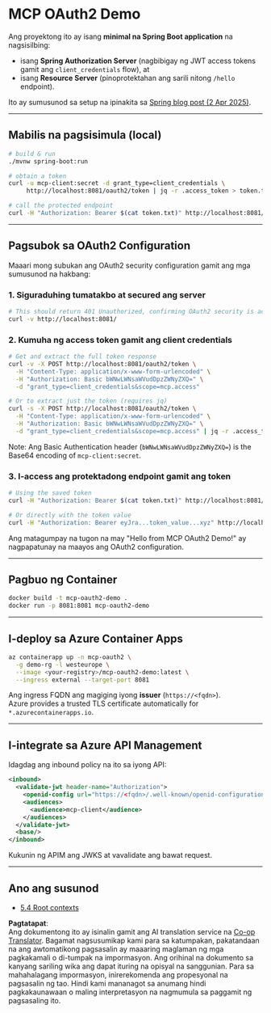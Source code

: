 <!--
CO_OP_TRANSLATOR_METADATA:
{
  "original_hash": "0a7083e660ca0d85fd6a947514c61993",
  "translation_date": "2025-06-13T00:40:50+00:00",
  "source_file": "05-AdvancedTopics/mcp-oauth2-demo/README.md",
  "language_code": "tl"
}
-->
# MCP OAuth2 Demo

Ang proyektong ito ay isang **minimal na Spring Boot application** na nagsisilbing:

* isang **Spring Authorization Server** (nagbibigay ng JWT access tokens gamit ang `client_credentials` flow), at  
* isang **Resource Server** (pinoprotektahan ang sarili nitong `/hello` endpoint).

Ito ay sumusunod sa setup na ipinakita sa [Spring blog post (2 Apr 2025)](https://spring.io/blog/2025/04/02/mcp-server-oauth2).

---

## Mabilis na pagsisimula (local)

```bash
# build & run
./mvnw spring-boot:run

# obtain a token
curl -u mcp-client:secret -d grant_type=client_credentials \
     http://localhost:8081/oauth2/token | jq -r .access_token > token.txt

# call the protected endpoint
curl -H "Authorization: Bearer $(cat token.txt)" http://localhost:8081/hello
```

---

## Pagsubok sa OAuth2 Configuration

Maaari mong subukan ang OAuth2 security configuration gamit ang mga sumusunod na hakbang:

### 1. Siguraduhing tumatakbo at secured ang server

```bash
# This should return 401 Unauthorized, confirming OAuth2 security is active
curl -v http://localhost:8081/
```

### 2. Kumuha ng access token gamit ang client credentials

```bash
# Get and extract the full token response
curl -v -X POST http://localhost:8081/oauth2/token \
  -H "Content-Type: application/x-www-form-urlencoded" \
  -H "Authorization: Basic bWNwLWNsaWVudDpzZWNyZXQ=" \
  -d "grant_type=client_credentials&scope=mcp.access"

# Or to extract just the token (requires jq)
curl -s -X POST http://localhost:8081/oauth2/token \
  -H "Content-Type: application/x-www-form-urlencoded" \
  -H "Authorization: Basic bWNwLWNsaWVudDpzZWNyZXQ=" \
  -d "grant_type=client_credentials&scope=mcp.access" | jq -r .access_token > token.txt
```

Note: Ang Basic Authentication header (`bWNwLWNsaWVudDpzZWNyZXQ=`) is the Base64 encoding of `mcp-client:secret`.

### 3. I-access ang protektadong endpoint gamit ang token

```bash
# Using the saved token
curl -H "Authorization: Bearer $(cat token.txt)" http://localhost:8081/hello

# Or directly with the token value
curl -H "Authorization: Bearer eyJra...token_value...xyz" http://localhost:8081/hello
```

Ang matagumpay na tugon na may "Hello from MCP OAuth2 Demo!" ay nagpapatunay na maayos ang OAuth2 configuration.

---

## Pagbuo ng Container

```bash
docker build -t mcp-oauth2-demo .
docker run -p 8081:8081 mcp-oauth2-demo
```

---

## I-deploy sa **Azure Container Apps**

```bash
az containerapp up -n mcp-oauth2 \
  -g demo-rg -l westeurope \
  --image <your-registry>/mcp-oauth2-demo:latest \
  --ingress external --target-port 8081
```

Ang ingress FQDN ang magiging iyong **issuer** (`https://<fqdn>`).  
Azure provides a trusted TLS certificate automatically for `*.azurecontainerapps.io`.

---

## I-integrate sa **Azure API Management**

Idagdag ang inbound policy na ito sa iyong API:

```xml
<inbound>
  <validate-jwt header-name="Authorization">
    <openid-config url="https://<fqdn>/.well-known/openid-configuration"/>
    <audiences>
      <audience>mcp-client</audience>
    </audiences>
  </validate-jwt>
  <base/>
</inbound>
```

Kukunin ng APIM ang JWKS at vavalidate ang bawat request.

---

## Ano ang susunod

- [5.4 Root contexts](../mcp-root-contexts/README.md)

**Pagtatapat**:  
Ang dokumentong ito ay isinalin gamit ang AI translation service na [Co-op Translator](https://github.com/Azure/co-op-translator). Bagamat nagsusumikap kami para sa katumpakan, pakatandaan na ang awtomatikong pagsasalin ay maaaring maglaman ng mga pagkakamali o di-tumpak na impormasyon. Ang orihinal na dokumento sa kanyang sariling wika ang dapat ituring na opisyal na sanggunian. Para sa mahahalagang impormasyon, inirerekomenda ang propesyonal na pagsasalin ng tao. Hindi kami mananagot sa anumang hindi pagkakaunawaan o maling interpretasyon na nagmumula sa paggamit ng pagsasaling ito.